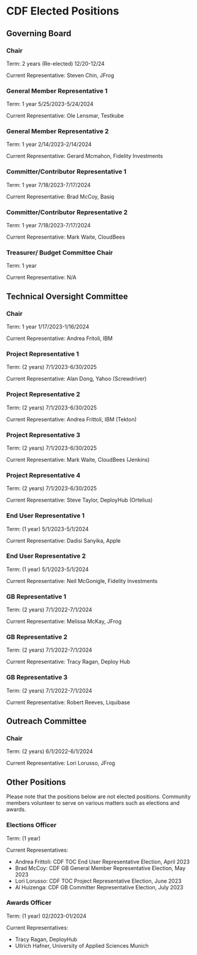 # CDF Elected Positions

##  Governing Board

### Chair

Term: 2 years (Re-elected) 12/20-12/24

Current Representative: Steven Chin, JFrog


### General Member Representative 1

Term: 1 year 5/25/2023-5/24/2024

Current Representative: Ole Lensmar, Testkube


### General Member Representative 2

Term: 1 year 2/14/2023-2/14/2024

Current Representative: Gerard Mcmahon, Fidelity Investments


### Committer/Contributor Representative 1

Term: 1 year 7/18/2023-7/17/2024

Current Representative: Brad McCoy, Basiq


### Committer/Contributor Representative 2

Term: 1 year 7/18/2023-7/17/2024

Current Representative: Mark Waite, CloudBees


### Treasurer/ Budget Committee Chair

Term: 1 year

Current Representative: N/A


## Technical Oversight Committee

### Chair

Term: 1 year 1/17/2023-1/16/2024

Current Representative: Andrea Fritoli, IBM


### Project Representative 1

Term: (2 years) 7/1/2023-6/30/2025

Current Representative: Alan Dong, Yahoo (Screwdriver)


### Project Representative 2

Term: (2 years) 7/1/2023-6/30/2025

Current Representative: Andrea Frittoli, IBM (Tekton)


### Project Representative 3

Term: (2 years) 7/1/2023-6/30/2025

Current Representative: Mark Waite, CloudBees (Jenkins)


### Project Representative 4

Term: (2 years) 7/1/2023-6/30/2025

Current Representative: Steve Taylor, DeployHub (Ortelius)


### End User Representative 1

Term: (1 year) 5/1/2023-5/1/2024

Current Representative: Dadisi Sanyika, Apple


### End User Representative 2

Term: (1 year) 5/1/2023-5/1/2024

Current Representative: Neil McGonigle, Fidelity Investments


### GB Representative 1

Term: (2 years) 7/1/2022-7/1/2024

Current Representative: Melissa McKay, JFrog


### GB Representative 2

Term: (2 years) 7/1/2022-7/1/2024

Current Representative: Tracy Ragan, Deploy Hub


### GB Representative 3

Term: (2 years) 7/1/2022-7/1/2024

Current Representative: Robert Reeves, Liquibase


## Outreach Committee

### Chair

Term:  (2 years) 6/1/2022-6/1/2024

Current Representative: Lori Lorusso, JFrog


## Other Positions

Please note that the positions below are not elected positions.
Community members volunteer to serve on various matters such as elections and awards.

### Elections Officer

Term:  (1 year)

Current Representatives:

* Andrea Frittoli: CDF TOC End User Representative Election, April 2023
* Brad McCoy: CDF GB General Member Representative Election, May 2023
* Lori Lorusso: CDF TOC Project Representative Election, June 2023
* Al Huizenga: CDF GB Committer Representative Election, July 2023


### Awards Officer

Term:  (1 year) 02/2023-01/2024

Current Representatives:

* Tracy Ragan, DeployHub
* Ullrich Hafner, University of Applied Sciences Munich
